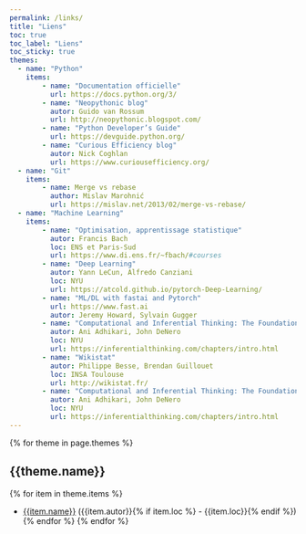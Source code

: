 ```yaml
---
permalink: /links/
title: "Liens"
toc: true
toc_label: "Liens"
toc_sticky: true
themes:
  - name: "Python"
    items:
        - name: "Documentation officielle"
          url: https://docs.python.org/3/
        - name: "Neopythonic blog"
          autor: Guido van Rossum
          url: http://neopythonic.blogspot.com/ 
        - name: "Python Developer’s Guide"
          url: https://devguide.python.org/
        - name: "Curious Efficiency blog"
          autor: Nick Coghlan
          url: https://www.curiousefficiency.org/
  - name: "Git"
    items:
        - name: Merge vs rebase
          author: Mislav Marohnić
          url: https://mislav.net/2013/02/merge-vs-rebase/
  - name: "Machine Learning"
    items:
        - name: "Optimisation, apprentissage statistique"
          autor: Francis Bach
          loc: ENS et Paris-Sud
          url: https://www.di.ens.fr/~fbach/#courses
        - name: "Deep Learning"
          autor: Yann LeCun, Alfredo Canziani
          loc: NYU
          url: https://atcold.github.io/pytorch-Deep-Learning/
        - name: "ML/DL with fastai and Pytorch"
          url: https://www.fast.ai
          autor: Jeremy Howard, Sylvain Gugger
        - name: "Computational and Inferential Thinking: The Foundations of Data Science"
          autor: Ani Adhikari, John DeNero
          loc: NYU
          url: https://inferentialthinking.com/chapters/intro.html
        - name: "Wikistat"
          autor: Philippe Besse, Brendan Guillouet
          loc: INSA Toulouse
          url: http://wikistat.fr/
        - name: "Computational and Inferential Thinking: The Foundations of Data Science"
          autor: Ani Adhikari, John DeNero
          loc: NYU
          url: https://inferentialthinking.com/chapters/intro.html
---
```


{% for theme in page.themes %}

## {{theme.name}}

{% for item in theme.items %}

- [{{item.name}}]({{item.url}}) ({{item.autor}}{% if item.loc %} - {{item.loc}}{% endif %})
{% endfor %}
{% endfor %}
